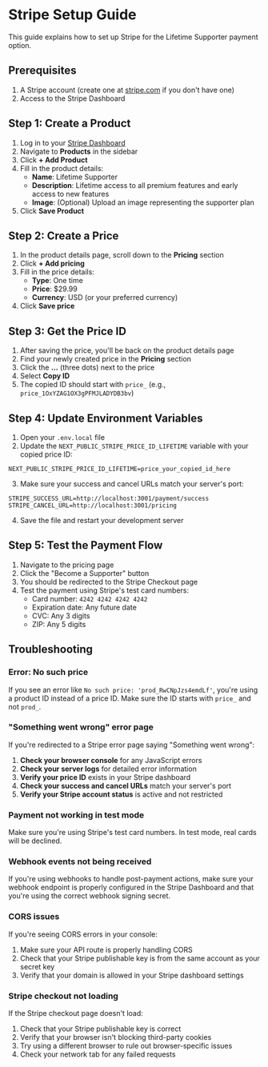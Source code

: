 # Stripe Setup Guide

This guide explains how to set up Stripe for the Lifetime Supporter payment option.

## Prerequisites

1. A Stripe account (create one at [stripe.com](https://stripe.com) if you don't have one)
2. Access to the Stripe Dashboard

## Step 1: Create a Product

1. Log in to your [Stripe Dashboard](https://dashboard.stripe.com/)
2. Navigate to **Products** in the sidebar
3. Click **+ Add Product**
4. Fill in the product details:
   - **Name**: Lifetime Supporter
   - **Description**: Lifetime access to all premium features and early access to new features
   - **Image**: (Optional) Upload an image representing the supporter plan
5. Click **Save Product**

## Step 2: Create a Price

1. In the product details page, scroll down to the **Pricing** section
2. Click **+ Add pricing**
3. Fill in the price details:
   - **Type**: One time
   - **Price**: $29.99
   - **Currency**: USD (or your preferred currency)
4. Click **Save price**

## Step 3: Get the Price ID

1. After saving the price, you'll be back on the product details page
2. Find your newly created price in the **Pricing** section
3. Click the **...** (three dots) next to the price
4. Select **Copy ID**
5. The copied ID should start with `price_` (e.g., `price_1OxYZAG1OX3gPFMJLADYDB3bv`)

## Step 4: Update Environment Variables

1. Open your `.env.local` file
2. Update the `NEXT_PUBLIC_STRIPE_PRICE_ID_LIFETIME` variable with your copied price ID:

```
NEXT_PUBLIC_STRIPE_PRICE_ID_LIFETIME=price_your_copied_id_here
```

3. Make sure your success and cancel URLs match your server's port:

```
STRIPE_SUCCESS_URL=http://localhost:3001/payment/success
STRIPE_CANCEL_URL=http://localhost:3001/pricing
```

4. Save the file and restart your development server

## Step 5: Test the Payment Flow

1. Navigate to the pricing page
2. Click the "Become a Supporter" button
3. You should be redirected to the Stripe Checkout page
4. Test the payment using Stripe's test card numbers:
   - Card number: `4242 4242 4242 4242`
   - Expiration date: Any future date
   - CVC: Any 3 digits
   - ZIP: Any 5 digits

## Troubleshooting

### Error: No such price

If you see an error like `No such price: 'prod_RwCNpJzs4emdLf'`, you're using a product ID instead of a price ID. Make sure the ID starts with `price_` and not `prod_`.

### "Something went wrong" error page

If you're redirected to a Stripe error page saying "Something went wrong":

1. **Check your browser console** for any JavaScript errors
2. **Check your server logs** for detailed error information
3. **Verify your price ID** exists in your Stripe dashboard
4. **Check your success and cancel URLs** match your server's port
5. **Verify your Stripe account status** is active and not restricted

### Payment not working in test mode

Make sure you're using Stripe's test card numbers. In test mode, real cards will be declined.

### Webhook events not being received

If you're using webhooks to handle post-payment actions, make sure your webhook endpoint is properly configured in the Stripe Dashboard and that you're using the correct webhook signing secret.

### CORS issues

If you're seeing CORS errors in your console:

1. Make sure your API route is properly handling CORS
2. Check that your Stripe publishable key is from the same account as your secret key
3. Verify that your domain is allowed in your Stripe dashboard settings

### Stripe checkout not loading

If the Stripe checkout page doesn't load:

1. Check that your Stripe publishable key is correct
2. Verify that your browser isn't blocking third-party cookies
3. Try using a different browser to rule out browser-specific issues
4. Check your network tab for any failed requests 